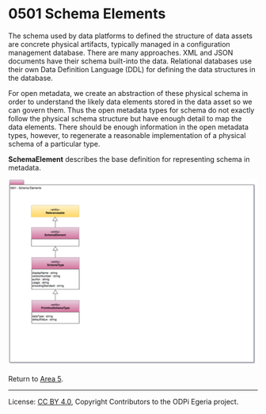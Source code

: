 <!-- SPDX-License-Identifier: CC-BY-4.0 -->
<!-- Copyright Contributors to the ODPi Egeria project. -->

# 0501 Schema Elements

The schema used by data platforms to defined the structure of data assets are concrete physical
artifacts, typically managed in a configuration management database.  There are many approaches.
XML and JSON documents have their schema built-into the data.
Relational databases use their own Data Definition Language (DDL) for defining the data structures in the database.  

For open metadata, we create an abstraction of these physical
schema in order to understand the likely data elements stored
in the data asset so we can govern them.
Thus the open metadata types for schema do not exactly
follow the physical schema structure but have enough detail
to map the data elements.
There should be enough information in the open metadata types, however,
to regenerate a reasonable implementation of a physical schema
of a particular type.

**SchemaElement** describes the base definition for representing
schema in metadata.

![UML](0501-Schema-Elements.png)


Return to [Area 5](Area-5-models.md).

----
License: [CC BY 4.0](https://creativecommons.org/licenses/by/4.0/),
Copyright Contributors to the ODPi Egeria project.